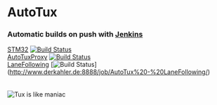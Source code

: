 # AutoTux
### Automatic builds on push with [Jenkins](http://www.derkahler.de:8888/)
[STM32](http://www.derkahler.de:8888/job/STM32/)
[![Build Status](http://www.derkahler.de:8888/job/STM32/badge/icon)](http://www.derkahler.de:8888/job/STM32/)
<br />
[AutoTuxProxy](http://www.derkahler.de:8888/job/AutoTuxProxy/)
[![Build Status](http://www.derkahler.de:8888/job/AutoTuxProxy/badge/icon)](http://www.derkahler.de:8888/job/AutoTuxProxy/)
<br />
[LaneFollowing](http://www.derkahler.de:8888/job/AutoTux%20-%20LaneFollowing/)
[![Build Status](http://www.derkahler.de:8888/job/AutoTux%20-%20LaneFollowing/badge/icon)]
(http://www.derkahler.de:8888/job/AutoTux%20-%20LaneFollowing/)
<br /><br /><br />
![Tux is like maniac](http://www.casman.com/images/casman_blog/statn-my-cardestinaion-linux.jpg)
